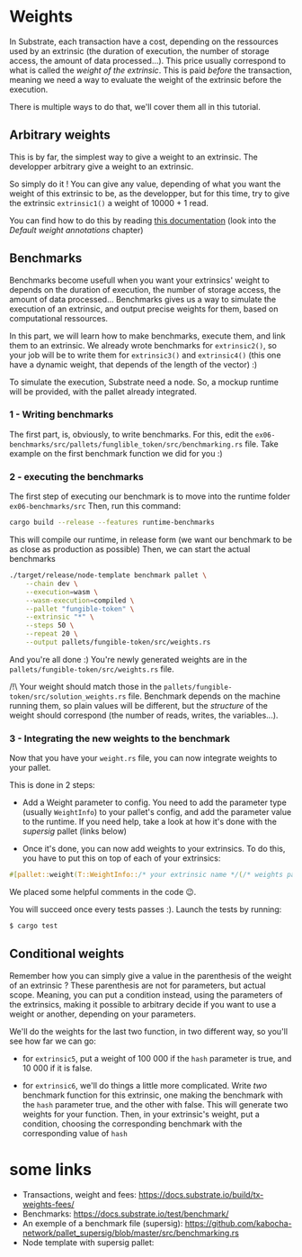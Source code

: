 # Weights

In Substrate, each transaction have a cost, depending on the ressources used by an extrinsic (the duration of execution, the number of storage access, the amount of data processed...). This price usually correspond to what is called the *weight of the extrinsic*. This is paid *before* the transaction, meaning we need a way to evaluate the weight of the extrinsic before the execution.

There is multiple ways to do that, we'll cover them all in this tutorial.

## Arbitrary weights

This is by far, the simplest way to give a weight to an extrinsic. The developper arbitrary give a weight to an extrinsic.

So simply do it ! You can give any value, depending of what you want the weight of this extrinsic to be, as the developper, but for this time, try to give the extrinsic `extrinsic1()` a weight of 10000 + 1 read.

You can find how to do this by reading [this documentation](https://docs.substrate.io/build/tx-weights-fees/) (look into the *Default weight annotations* chapter)

## Benchmarks

Benchmarks become usefull when you want your extrinsics' weight to depends on the duration of execution, the number of storage access, the amount of data processed...
Benchmarks gives us a way to simulate the execution of an extrinsic, and output precise weights for them, based on computational ressources.

In this part, we will learn how to make benchmarks, execute them, and link them to an extrinsic.
We already wrote benchmarks for `extrinsic2()`, so your job will be to write them for `extrinsic3()` and `extrinsic4()` (this one have a dynamic weight, that depends of the length of the vector) :)

To simulate the execution, Substrate need a node. So, a mockup runtime will be provided, with the pallet already integrated.

### 1 - Writing benchmarks 

The first part, is, obviously, to write benchmarks. For this, edit the `ex06-benchmarks/src/pallets/funglible_token/src/benchmarking.rs` file. Take example on the first benchmark function we did for you :)

### 2 - executing the benchmarks

The first step of executing our benchmark is to move into the runtime folder `ex06-benchmarks/src`
Then, run this command:

```sh
cargo build --release --features runtime-benchmarks
```

This will compile our runtime, in release form (we want our benchmark to be as close as production as possible)
Then, we can start the actual benchmarks

```sh
./target/release/node-template benchmark pallet \
    --chain dev \
    --execution=wasm \
    --wasm-execution=compiled \
    --pallet "fungible-token" \
    --extrinsic "*" \
    --steps 50 \
    --repeat 20 \
    --output pallets/fungible-token/src/weights.rs
```

And you're all done :) You're newly generated weights are in the `pallets/fungible-token/src/weights.rs` file.

/!\ Your weight should match those in the `pallets/fungible-token/src/solution_weights.rs` file. Benchmark depends on the machine running them, so plain values will be different, but the *structure* of the weight should correspond (the number of reads, writes, the variables...).

### 3 - Integrating the new weights to the benchmark

Now that you have your `weight.rs` file, you can now integrate weights to your pallet.

This is done in 2 steps:

* Add a Weight parameter to config. You need to add the parameter type (usually `WeightInfo`) to your pallet's config, and add the parameter value to the runtime. If you need help, take a look at how it's done with the *supersig* pallet (links below)

* Once it's done, you can now add weights to your extrinsics. To do this, you have to put this on top of each of your extrinsics:

```rust
#[pallet::weight(T::WeightInfo::/* your extrinsic name */(/* weights parameters */))]
```

We placed some helpful comments in the code 😉.

You will succeed once every tests passes :).
Launch the tests by running:

```sh
$ cargo test
```

## Conditional weights

Remember how you can simply give a value in the parenthesis of the weight of an extrinsic ? These parenthesis are not for parameters, but actual scope.
Meaning, you can put a condition instead, using the parameters of the extrinsics, making it possible to arbitrary decide if you want to use a weight or another, depending on your parameters.

We'll do the weights for the last two function, in two different way, so you'll see how far we can go:

* for ``extrinsic5``, put a weight of 100 000 if the ``hash`` parameter is true, and 10 000 if it is false.

* for ``extrinsic6``, we'll do things a little more complicated. Write *two* benchmark function for this extrinsic, one making the benchmark with the ``hash`` parameter true, and the other with false. This will generate two weights for your function. Then, in your extrinsic's weight, put a condition, choosing the corresponding benchmark with the corresponding value of ``hash``

# some links

* Transactions, weight and fees: https://docs.substrate.io/build/tx-weights-fees/
* Benchmarks: https://docs.substrate.io/test/benchmark/
* An exemple of a benchmark file (supersig): https://github.com/kabocha-network/pallet_supersig/blob/master/src/benchmarking.rs
* Node template with supersig pallet: 
